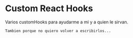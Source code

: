 # Custom React Hooks

Varios customHooks para ayudarme a mi y a quien le sirvan.

`
Tambien porque no quiero volver a escribirlos...
`